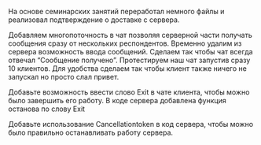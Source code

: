 На основе семинарских занятий переработал немного файлы и реализовал подтверждение о доставке с сервера.

Добавляем многопоточность в чат позволяя серверной части получать сообщения сразу от нескольких респондентов.
Временно удалим из сервера возможность ввода сообщений. 
Сделаем так чтобы чат всегда отвечал “Сообщение получено”. 
Протестируем наш чат запустив сразу 10 клиентов. 
Для удобства сделаем так чтобы клиент также ничего не запускал но просто слал привет.


Добавьте возможность ввести слово Exit в чате клиента, чтобы можно было завершить его работу.
В коде сервера добавлена функция останова по слову Exit

Добавьте использование Cancellationtoken в код сервера, 
чтобы можно было правильно останавливать работу сервера.


